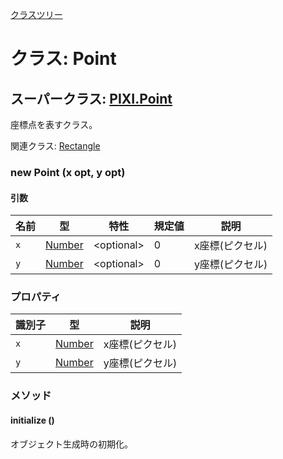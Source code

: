 [クラスツリー](index.md)

# クラス: Point

## スーパークラス: [PIXI.Point](http://pixijs.download/release/docs/PIXI.Point.html)

座標点を表すクラス。

関連クラス: [Rectangle](Rectangle.md)

### new Point (x opt, y opt)
#### 引数

| 名前 | 型 | 特性 | 規定値 | 説明 |
| --- | --- | --- | --- | --- |
| `x` | [Number](Number.md) |&lt;optional&gt; | 0 | x座標(ピクセル) |
| `y` | [Number](Number.md) |&lt;optional&gt; | 0 | y座標(ピクセル) |

### プロパティ

| 識別子 | 型 | 説明 |
| --- | --- | --- |
| `x` | [Number](Number.md) | x座標(ピクセル) |
| `y` | [Number](Number.md) | y座標(ピクセル) |


### メソッド

#### initialize ()
オブジェクト生成時の初期化。


